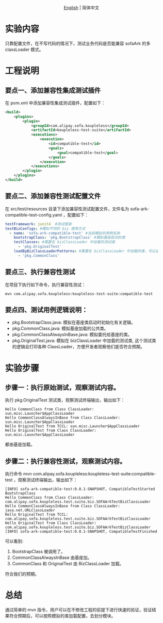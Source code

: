 <div align="center">

[English](./README.md) | 简体中文

</div>

# 实验内容
只靠配置文件，在不写代码的情况下，测试业务代码是否能兼容 sofaArk 的多 classLoader 模式。

# 工程说明
## 要点一、添加兼容性集成测试插件
在 pom.xml 中添加兼容性集成测试插件，配置如下：
```xml
<build>
    <plugins>
        <plugin>
            <groupId>com.alipay.sofa.koupleless</groupId>
            <artifactId>koupleless-test-suite</artifactId>
            <executions>
                <execution>
                    <id>compatible-test</id>
                    <goals>
                        <goal>compatible-test</goal>
                    </goals>
                </execution>
            </executions>
        </plugin>
    </plugins>
</build>
```
## 要点二、添加兼容性测试配置文件
在 src/test/resources 目录下添加兼容性测试配置文件，文件名为 sofa-ark-compatible-test-config.yaml ，配置如下：
```yaml
testFramework: junit4  #测试框架
testBizConfigs: #模拟不同的 biz 使用方式
  - name: 'sofa-ark-compatible-test' #当前模拟的用例名称
    bootstrapClass: 'pkg.BootstrapClass' #模拟基座启动的类
    testClasses: #需要在 bizClassLoader 中加载的测试类
      - 'pkg.OriginalTest'
    loadByBizClassLoaderPatterns: #需要在 bizClassLoader 中加载的类，可以通过 java 正则表达式匹配,其余类默认在 baseClassLoader 中加载
      - 'pkg.CommonClass'
```
## 要点三、执行兼容性测试
在项目下执行如下命令，执行兼容性测试：
```shell
mvn com.alipay.sofa.koupleless:koupleless-test-suite:compatible-test
```

## 要点四、测试用例逻辑说明：
- pkg.BootstrapClass.java: 模拟在基座类启动时初始化有关逻辑。
- pkg.CommonClass.java: 模拟基座加载的公共类。
- pkg.CommonClassAlwaysInBase.java: 模拟委托给基座的类。
- pkg.OriginalTest.java: 模拟在 bizClassLoader 中加载的测试类, 这个测试类的逻辑会打印各种 ClassLoader，方便开发者观察他们是否符合预期。

# 实验步骤 
## 步骤一：执行原始测试，观察测试内容。
执行 pkg.OriginalTest 测试类，观察测试终端输出，输出如下：
```text
Hello CommonClass from Class ClassLoader: sun.misc.Launcher$AppClassLoader
Hello CommonClassAlwaysInBase from Class ClassLoader: sun.misc.Launcher$AppClassLoader
Hello OriginalTest from TCCL: sun.misc.Launcher$AppClassLoader
Hello OriginalTest from Class ClassLoader: sun.misc.Launcher$AppClassLoader
```
都由基座加载。

## 步骤二：执行兼容性测试，观察测试内容。
执行命令 mvn com.alipay.sofa.koupleless:koupleless-test-suite:compatible-test ，观察测试终端输出，输出如下：
```text
[INFO] sofa-ark-compatible-test:0.0.1-SNAPSHOT, CompatibleTestStarted
BootstrapClass
Hello CommonClass from Class ClassLoader: com.alipay.sofa.koupleless.test.suite.biz.SOFAArkTestBizClassLoader
Hello CommonClassAlwaysInBase from Class ClassLoader: java.net.URLClassLoader
Hello OriginalTest from TCCL: com.alipay.sofa.koupleless.test.suite.biz.SOFAArkTestBizClassLoader
Hello OriginalTest from Class ClassLoader: com.alipay.sofa.koupleless.test.suite.biz.SOFAArkTestBizClassLoader
[INFO] sofa-ark-compatible-test:0.0.1-SNAPSHOT, CompatibleTestFinished
```
可以看到:
1. BootstrapClass 被调用了。
2. CommonClassAlwaysInBase 由基座加。
3. CommonClass 和 OriginalTest 由 BizClassLoader 加载。

符合我们的预期。

# 总结
通过简单的 mvn 指令，用户可以在不修改工程的前提下进行快速的验证，验证结果符合预期后，可以按照模拟的类加载配置，去划分模块。